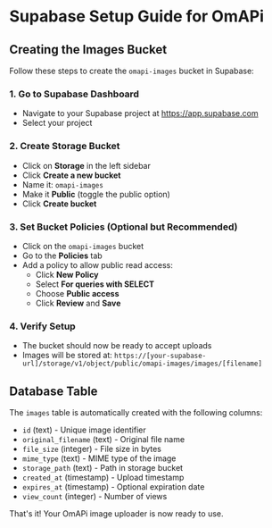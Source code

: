 # Supabase Setup Guide for OmAPi

## Creating the Images Bucket

Follow these steps to create the `omapi-images` bucket in Supabase:

### 1. Go to Supabase Dashboard
- Navigate to your Supabase project at https://app.supabase.com
- Select your project

### 2. Create Storage Bucket
- Click on **Storage** in the left sidebar
- Click **Create a new bucket**
- Name it: `omapi-images`
- Make it **Public** (toggle the public option)
- Click **Create bucket**

### 3. Set Bucket Policies (Optional but Recommended)
- Click on the `omapi-images` bucket
- Go to the **Policies** tab
- Add a policy to allow public read access:
  - Click **New Policy**
  - Select **For queries with SELECT**
  - Choose **Public access**
  - Click **Review** and **Save**

### 4. Verify Setup
- The bucket should now be ready to accept uploads
- Images will be stored at: `https://[your-supabase-url]/storage/v1/object/public/omapi-images/images/[filename]`

## Database Table

The `images` table is automatically created with the following columns:
- `id` (text) - Unique image identifier
- `original_filename` (text) - Original file name
- `file_size` (integer) - File size in bytes
- `mime_type` (text) - MIME type of the image
- `storage_path` (text) - Path in storage bucket
- `created_at` (timestamp) - Upload timestamp
- `expires_at` (timestamp) - Optional expiration date
- `view_count` (integer) - Number of views

That's it! Your OmAPi image uploader is now ready to use.
